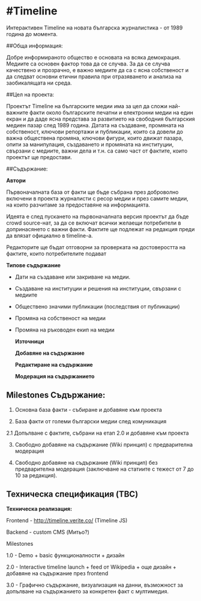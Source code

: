 #Тimeline
========

Интерактивен Timeline на новата българска журналистика - от 1989 година до момента.

##Обща информация:

Добре информираното общество е основата на всяка демокрация. Медиите са основен фактор това да се случва. За да се случва качествено и прозрачно, е важно медиите да са с ясна собственост и да следват основни етични правила при отразяването и анализа на заобикалящата ни среда. 


##Цел на проекта:

Проектът Timeline на българските медии има за цел да сложи най-важните факти около българските печатни и електронни медии на един екран и да даде ясна представа за развитието на свободния българския медиен пазар след 1989 година. Датата на създаване, промяната на собственост, ключови репортажи и публикации, които са довели до важна обществена промяна, ключови фигури, които движат пазара, опити за манипулация, създаването и промяната на институции, свързани с медиите, важни дела и т.н. са само част от фактите, които проектът ще предостави. 

##Съдържание:

  __Автори__

Първоначалната база от факти ще бъде събрана през доброволно включени в проекта журналисти с ресор медии и през самите медии, на които разчитаме за предоставяне на информацията. 

Идеята е след пускането на първоначалната версия проектът да бъде crowd source-нат, за да се включат всички желаещи потребители в допринасянето с важни факти. Фактите ще подлежат на редакция преди да влязат официално в timeline-a.

Редакторите ще бъдат отговорни за проверката на достоверостта на фактите, които потребителите подават

  __Типове съдържание__

* Дати на създаване или закриване на медии. 
* Създаване на институции и решения на институции, свързани с медиите
* Обществено значими публикации (последствия от публикации)
* Промяна на собственост на медии
* Промяна на ръководен екип на медии


  __Източници__

  __Добавяне на съдържание__

  __Редактиране на съдържание__
  
  __Модерация на съдържанието__

## Milestones Съдържание:

1. Основна база факти - събиране и добавяне към проекта

2. База факти от големи български медии след комуникация 

  2.1 Допълване с фактите, събрани на етап 2.0 и добавяне към проекта

3. Свободно добавяне на съдържание (Wiki принцип) с предварителна модерация

4. Свободно добавяне на съдържание (Wiki принцип) без предварителна модерация (заключване на статиите с тежест от 7 до 10 за редакция).


## Техническа спецификация (TBC)

__Техническа реализация:__

Frontend - http://timeline.verite.co/ (Timeline JS)

Backend - custom CMS (Митьо?)


Milestones


1.0 - Demo + basic функционалности + дизайн

2.0 - Interactive timeline launch + feed от Wikipedia + още дизайн + добавяне на съдържание през frontend

3.0 - Графично съдържание, визуализация на данни, възможност за допълване на съдържанието за конкретен факт с мултимедия. 
